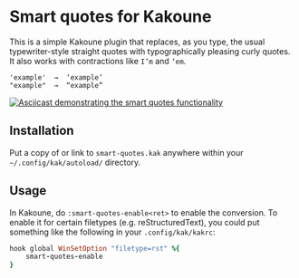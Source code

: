 # Smart quotes for Kakoune

This is a simple Kakoune plugin that replaces, as you type, the usual
typewriter-style straight quotes with typographically pleasing curly
quotes. It also works with contractions like `I’m` and `‘em`.

    'example'  →  ‘example’
    "example"  →  “example”

[![Asciicast demonstrating the smart quotes
functionality](https://asciinema.org/a/9mfchs3KboH7EAwgGSV86F034.svg)](https://asciinema.org/a/9mfchs3KboH7EAwgGSV86F034)

## Installation

Put a copy of or link to `smart-quotes.kak` anywhere within your
`~/.config/kak/autoload/` directory.

## Usage

In Kakoune, do `:smart-quotes-enable<ret>` to enable the conversion. To
enable it for certain filetypes (e.g. reStructuredText), you could put
something like the following in your `.config/kak/kakrc`:

``` ruby
hook global WinSetOption "filetype=rst" %{
    smart-quotes-enable
}
```
